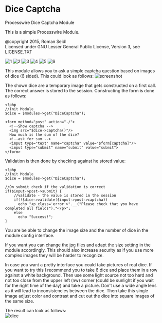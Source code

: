 # Dice Captcha
Processwire Dice Captcha Module

This is a simple Processwire Module.

@copyright 2015, Roman Seidl  
Licensed under GNU Lesser General Public License, Version 3, see LICENSE.TXT

![1](https://raw.githubusercontent.com/romanseidl/dice-captcha/master/DiceCaptcha/1.jpg) ![2](https://raw.githubusercontent.com/romanseidl/dice-captcha/master/DiceCaptcha/2.jpg) ![3](https://raw.githubusercontent.com/romanseidl/dice-captcha/master/DiceCaptcha/3.jpg) ![4](https://raw.githubusercontent.com/romanseidl/dice-captcha/master/DiceCaptcha/4.jpg) ![5](https://raw.githubusercontent.com/romanseidl/dice-captcha/master/DiceCaptcha/5.jpg) ![6](https://raw.githubusercontent.com/romanseidl/dice-captcha/master/DiceCaptcha/6.jpg)

This module allows you to ask a simple captcha question based on images of dice (6 sided). This could look as follows:
![screenshot](https://raw.githubusercontent.com/romanseidl/dice-captcha/readme/screen.png)

The shown dice are a temporary image that gets constructed on a first call. The correct answer is stored to the session. Constructing the form is done as follows:
 
    <?php
    //Init Module
    $dice = $modules->get("DiceCaptcha"); 
    
    <form method="post" action="./">
      <!--Show captcha -->
      <img src="$dice->captcha()"/>
      How much is the sum of the dice?
      <!--ask for sum -->
      <input type="text" name="captcha" value="$form[captcha]"/>
      <input type="submit" name="submit" value="submit">
    </form>

Validation is then done by checking against he stored value:
 
    <?php
    //Init Module
    $dice = $modules->get("DiceCaptcha"); 
    
    //On submit check if the validation is correct
    if($input->post->submit) {
        //validate - the value is stored in the session
        if(!$dice->validate($input->post->captcha)) 
          echo "<p class='error'>".__("Please check that you have completed all fields")."</p>";
        else
          echo "Success!";
    }

You are be able to change the image size and the number of dice in the module config interface.

If you want you can change the jpg files and adapt the size setting in the module accordingly. This should also increase security as if you use more complex images they will be harder to recognize. 

In case you want a pretty interface you could take pictures of real dice. If you want to try this I recommend you to take 6 dice and place them in a row against a white background. Then use some light source not too hard and not too close from the upper left (nw) corner (could be sunlight if you wait for the right time of the day) and take a picture. Don't use a wide angle lens as it will lead to inconsistencies between the dice. Then take this single image adjust color and contrast and cut out the dice into square images of the same size.

The result can look as follows:  
![dice](https://raw.githubusercontent.com/romanseidl/dice-captcha/readme/dice.png)
